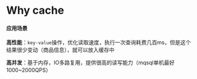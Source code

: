 # Why cache

#### 应用场景

**高性能**：`key-value`操作，优化读取速度，执行一次查询耗费几百ms，但是这个结果很少变动（商品信息），就可以放入缓存中

**高并发**：基于内存，IO多路复用，提供很高的读写能力（mqsql单机最好1000~2000QPS）

